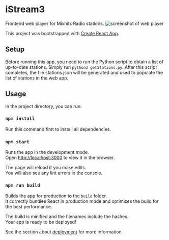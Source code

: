 # iStream3
Frontend web player for Mixhits Radio stations.
![screenshot of web player](https://i.imgur.com/BM8tZtZ.png)

This project was bootstrapped with [Create React App](https://github.com/facebook/create-react-app).

## Setup

Before running this app, you need to run the Python script to obtain a list of up-to-date stations. Simply run `python3 getStations.py`. After this script completes, the file stations.json will be generated and used to populate the list of stations in the web app.

## Usage

In the project directory, you can run:

### `npm install`

Run this command first to install all dependencies.

### `npm start`

Runs the app in the development mode.<br>
Open [http://localhost:3000](http://localhost:3000) to view it in the browser.

The page will reload if you make edits.<br>
You will also see any lint errors in the console.

### `npm run build`

Builds the app for production to the `build` folder.<br>
It correctly bundles React in production mode and optimizes the build for the best performance.

The build is minified and the filenames include the hashes.<br>
Your app is ready to be deployed!

See the section about [deployment](https://facebook.github.io/create-react-app/docs/deployment) for more information.
